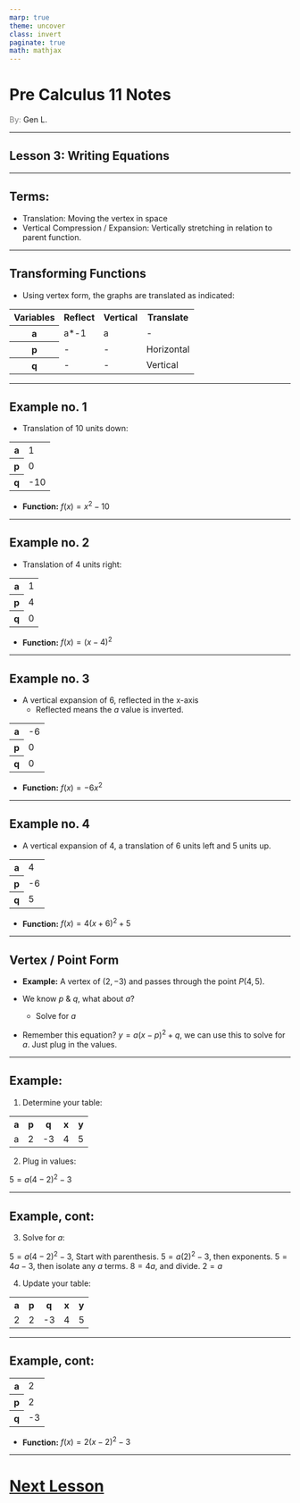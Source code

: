 ```yaml
---
marp: true
theme: uncover
class: invert
paginate: true
math: mathjax
---
```


# <!--fit--> Pre Calculus 11 Notes

<span style="color: grey">By:</span> Gen L.

<!--_footer: In partnership with Hyperion University, 2023-->

---

## Lesson 3: Writing Equations

---

## Terms:

* Translation: Moving the vertex in space
* Vertical Compression / Expansion: Vertically stretching in relation to parent function.

---

## Transforming Functions

* Using vertex form, the graphs are translated as indicated:

<table>
    <tr>
        <th>Variables</th> <th>Reflect</th> <th>Vertical</th> <th>Translate</th>
    </tr>
    <tr>
        <th>a</th> <td>a*-1</td> <td>a</td> <td>-</td>
    </tr>
    <tr>
        <th>p</th> <td>-</td> <td>-</td> <td>Horizontal</td>
    </tr>
    <tr>
        <th>q</th> <td>-</td> <td>-</td> <td>Vertical</td>
    </tr>
</table>

---

## Example no. 1

* Translation of 10 units down:

<table>
    <tr>
        <th>a</th> <td>1</td>
    </tr>
    <tr>
        <th>p</th> <td>0</td>
    </tr>
    <tr>
        <th>q</th> <td>-10</td>
    </tr>
</table>

* **Function:** $f(x)=x^2-10$

---

## Example no. 2

* Translation of 4 units right:

<table>
    <tr>
        <th>a</th> <td>1</td>
    </tr>
    <tr>
        <th>p</th> <td>4</td>
    </tr>
    <tr>
        <th>q</th> <td>0</td>
    </tr>
</table>

* **Function:** $f(x)=(x-4)^2$

---

## Example no. 3

* A vertical expansion of 6, reflected in the x-axis
    * Reflected means the $a$ value is inverted.

<table>
    <tr>
        <th>a</th> <td>-6</td>
    </tr>
    <tr>
        <th>p</th> <td>0</td>
    </tr>
    <tr>
        <th>q</th> <td>0</td>
    </tr>
</table>

* **Function:** $f(x)=-6x^2$

---

## Example no. 4

* A vertical expansion of 4, a translation of 6 units left and 5 units up.

<table>
    <tr>
        <th>a</th> <td>4</td>
    </tr>
    <tr>
        <th>p</th> <td>-6</td>
    </tr>
    <tr>
        <th>q</th> <td>5</td>
    </tr>
</table>

* **Function:** $f(x)=4(x+6)^2+5$

---

## Vertex / Point Form

* **Example:** A vertex of $(2,-3)$ and passes through the point $P(4,5)$.

* We know $p$ & $q$, what about $a$?
    * Solve for $a$

* Remember this equation? $y=a(x-p)^2+q$, we can use this to solve for $a$. Just plug in the values.

---

## Example:
1) Determine your table:

<table>
    <tr>
        <th>a</th> <th>p</th> <th>q</th> <th>x</th> <th>y</th>
    </tr>
    <tr>
        <td>a</td> <td>2</td> <td>-3</td> <td>4</td> <td>5</td>
    </tr>
</table>

2) Plug in values:

$5=a(4-2)^2-3$

---

## Example, cont:

3) Solve for $a$:

$5=a(4-2)^2-3$, Start with parenthesis.
$5=a(2)^2-3$, then exponents.
$5=4a-3$, then isolate any $a$ terms.
$8=4a$, and divide.
$2=a$

4) Update your table:
<table>
    <tr>
        <th>a</th> <th>p</th> <th>q</th> <th>x</th> <th>y</th>
    </tr>
    <tr>
        <td>2</td> <td>2</td> <td>-3</td> <td>4</td> <td>5</td>
    </tr>
</table>

---

## Example, cont:

<table>
    <tr>
        <th>a</th> <td>2</td>
    </tr>
    <tr>
        <th>p</th> <td>2</td>
    </tr>
    <tr>
        <th>q</th> <td>-3</td>
    </tr>
</table>

* **Function:** $f(x)=2(x-2)^2-3$

---

# [Next Lesson <i class="fa-solid fa-circle-arrow-right"></i>](Lesson%204%20(Completing%20the%20Square).html) 

<link rel="stylesheet" href="https://cdnjs.cloudflare.com/ajax/libs/font-awesome/6.3.0/css/all.min.css">